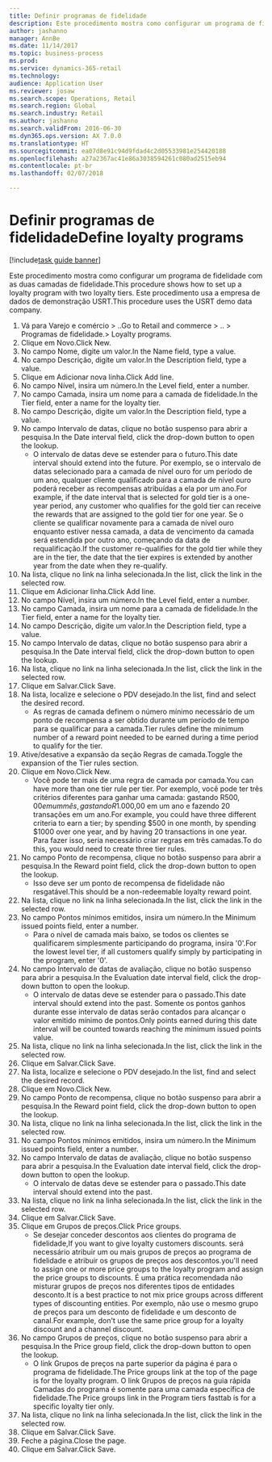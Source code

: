 ```yaml
--- 
title: Definir programas de fidelidade
description: Este procedimento mostra como configurar um programa de fidelidade com as duas camadas de fidelidade.
author: jashanno
manager: AnnBe
ms.date: 11/14/2017
ms.topic: business-process
ms.prod: 
ms.service: dynamics-365-retail
ms.technology: 
audience: Application User
ms.reviewer: josaw
ms.search.scope: Operations, Retail
ms.search.region: Global
ms.search.industry: Retail
ms.author: jashanno
ms.search.validFrom: 2016-06-30
ms.dyn365.ops.version: AX 7.0.0
ms.translationtype: HT
ms.sourcegitcommit: ea07d8e91c94d9fdad4c2d05533981e254420188
ms.openlocfilehash: a27a2367ac41e86a3038594261c080ad2515eb94
ms.contentlocale: pt-br
ms.lasthandoff: 02/07/2018

---
```

# <a name="define-loyalty-programs"></a><span data-ttu-id="639f5-103">Definir programas de fidelidade</span><span class="sxs-lookup"><span data-stu-id="639f5-103">Define loyalty programs</span></span>

[!include[task guide banner](../includes/task-guide-banner.md)]

<span data-ttu-id="639f5-104">Este procedimento mostra como configurar um programa de fidelidade com as duas camadas de fidelidade.</span><span class="sxs-lookup"><span data-stu-id="639f5-104">This procedure shows how to set up a loyalty program with two loyalty tiers.</span></span> <span data-ttu-id="639f5-105">Este procedimento usa a empresa de dados de demonstração USRT.</span><span class="sxs-lookup"><span data-stu-id="639f5-105">This procedure uses the USRT demo data company.</span></span>

1. <span data-ttu-id="639f5-106">Vá para Varejo e comércio > ..</span><span class="sxs-lookup"><span data-stu-id="639f5-106">Go to Retail and commerce > ..</span></span> <span data-ttu-id="639f5-107">> Programas de fidelidade.</span><span class="sxs-lookup"><span data-stu-id="639f5-107">> Loyalty programs.</span></span>
2. <span data-ttu-id="639f5-108">Clique em Novo.</span><span class="sxs-lookup"><span data-stu-id="639f5-108">Click New.</span></span>
3. <span data-ttu-id="639f5-109">No campo Nome, digite um valor.</span><span class="sxs-lookup"><span data-stu-id="639f5-109">In the Name field, type a value.</span></span>
4. <span data-ttu-id="639f5-110">No campo Descrição, digite um valor.</span><span class="sxs-lookup"><span data-stu-id="639f5-110">In the Description field, type a value.</span></span>
5. <span data-ttu-id="639f5-111">Clique em Adicionar nova linha.</span><span class="sxs-lookup"><span data-stu-id="639f5-111">Click Add line.</span></span>
6. <span data-ttu-id="639f5-112">No campo Nível, insira um número.</span><span class="sxs-lookup"><span data-stu-id="639f5-112">In the Level field, enter a number.</span></span>
7. <span data-ttu-id="639f5-113">No campo Camada, insira um nome para a camada de fidelidade.</span><span class="sxs-lookup"><span data-stu-id="639f5-113">In the Tier field, enter a name for the loyalty tier.</span></span>
8. <span data-ttu-id="639f5-114">No campo Descrição, digite um valor.</span><span class="sxs-lookup"><span data-stu-id="639f5-114">In the Description field, type a value.</span></span>
9. <span data-ttu-id="639f5-115">No campo Intervalo de datas, clique no botão suspenso para abrir a pesquisa.</span><span class="sxs-lookup"><span data-stu-id="639f5-115">In the Date interval field, click the drop-down button to open the lookup.</span></span>
    * <span data-ttu-id="639f5-116">O intervalo de datas deve se estender para o futuro.</span><span class="sxs-lookup"><span data-stu-id="639f5-116">This date interval should extend into the future.</span></span> <span data-ttu-id="639f5-117">Por exemplo, se o intervalo de datas selecionado para a camada de nível ouro for um período de um ano, qualquer cliente qualificado para a camada de nível ouro poderá receber as recompensas atribuídas a ela por um ano.</span><span class="sxs-lookup"><span data-stu-id="639f5-117">For example, if the date interval that is selected for gold tier is a one-year period, any customer who qualifies for the gold tier can receive the rewards that are assigned to the gold tier for one year.</span></span> <span data-ttu-id="639f5-118">Se o cliente se qualificar novamente para a camada de nível ouro enquanto estiver nessa camada, a data de vencimento da camada será estendida por outro ano, começando da data de requalificação.</span><span class="sxs-lookup"><span data-stu-id="639f5-118">If the customer re-qualifies for the gold tier while they are in the tier, the date that the tier expires is extended by another year from the date when they re-qualify.</span></span>  
10. <span data-ttu-id="639f5-119">Na lista, clique no link na linha selecionada.</span><span class="sxs-lookup"><span data-stu-id="639f5-119">In the list, click the link in the selected row.</span></span>
11. <span data-ttu-id="639f5-120">Clique em Adicionar linha.</span><span class="sxs-lookup"><span data-stu-id="639f5-120">Click Add line.</span></span>
12. <span data-ttu-id="639f5-121">No campo Nível, insira um número.</span><span class="sxs-lookup"><span data-stu-id="639f5-121">In the Level field, enter a number.</span></span>
13. <span data-ttu-id="639f5-122">No campo Camada, insira um nome para a camada de fidelidade.</span><span class="sxs-lookup"><span data-stu-id="639f5-122">In the Tier field, enter a name for the loyalty tier.</span></span>
14. <span data-ttu-id="639f5-123">No campo Descrição, digite um valor.</span><span class="sxs-lookup"><span data-stu-id="639f5-123">In the Description field, type a value.</span></span>
15. <span data-ttu-id="639f5-124">No campo Intervalo de datas, clique no botão suspenso para abrir a pesquisa.</span><span class="sxs-lookup"><span data-stu-id="639f5-124">In the Date interval field, click the drop-down button to open the lookup.</span></span>
16. <span data-ttu-id="639f5-125">Na lista, clique no link na linha selecionada.</span><span class="sxs-lookup"><span data-stu-id="639f5-125">In the list, click the link in the selected row.</span></span>
17. <span data-ttu-id="639f5-126">Clique em Salvar.</span><span class="sxs-lookup"><span data-stu-id="639f5-126">Click Save.</span></span>
18. <span data-ttu-id="639f5-127">Na lista, localize e selecione o PDV desejado.</span><span class="sxs-lookup"><span data-stu-id="639f5-127">In the list, find and select the desired record.</span></span>
    * <span data-ttu-id="639f5-128">As regras de camada definem o número mínimo necessário de um ponto de recompensa a ser obtido durante um período de tempo para se qualificar para a camada.</span><span class="sxs-lookup"><span data-stu-id="639f5-128">Tier rules define the minimum number of a reward point needed to be earned during a time period to qualify for the tier.</span></span>  
19. <span data-ttu-id="639f5-129">Ative/desative a expansão da seção Regras de camada.</span><span class="sxs-lookup"><span data-stu-id="639f5-129">Toggle the expansion of the Tier rules section.</span></span>
20. <span data-ttu-id="639f5-130">Clique em Novo.</span><span class="sxs-lookup"><span data-stu-id="639f5-130">Click New.</span></span>
    * <span data-ttu-id="639f5-131">Você pode ter mais de uma regra de camada por camada.</span><span class="sxs-lookup"><span data-stu-id="639f5-131">You can have more than one tier rule per tier.</span></span> <span data-ttu-id="639f5-132">Por exemplo, você pode ter três critérios diferentes para ganhar uma camada: gastando R$500,00 em um mês, gastando R$1.000,00 em um ano e fazendo 20 transações em um ano.</span><span class="sxs-lookup"><span data-stu-id="639f5-132">For example, you could have three different criteria to earn a tier; by spending $500 in one month, by spending $1000 over one year, and by having 20 transactions in one year.</span></span> <span data-ttu-id="639f5-133">Para fazer isso, seria necessário criar regras em três camadas.</span><span class="sxs-lookup"><span data-stu-id="639f5-133">To do this, you would need to create three tier rules.</span></span>  
21. <span data-ttu-id="639f5-134">No campo Ponto de recompensa, clique no botão suspenso para abrir a pesquisa.</span><span class="sxs-lookup"><span data-stu-id="639f5-134">In the Reward point field, click the drop-down button to open the lookup.</span></span>
    * <span data-ttu-id="639f5-135">Isso deve ser um ponto de recompensa de fidelidade não resgatável.</span><span class="sxs-lookup"><span data-stu-id="639f5-135">This should be a non-redeemable loyalty reward point.</span></span>  
22. <span data-ttu-id="639f5-136">Na lista, clique no link na linha selecionada.</span><span class="sxs-lookup"><span data-stu-id="639f5-136">In the list, click the link in the selected row.</span></span>
23. <span data-ttu-id="639f5-137">No campo Pontos mínimos emitidos, insira um número.</span><span class="sxs-lookup"><span data-stu-id="639f5-137">In the Minimum issued points field, enter a number.</span></span>
    * <span data-ttu-id="639f5-138">Para o nível de camada mais baixo, se todos os clientes se qualificarem simplesmente participando do programa, insira '0'.</span><span class="sxs-lookup"><span data-stu-id="639f5-138">For the lowest level tier, if all customers qualify simply by participating in the program, enter '0'.</span></span>  
24. <span data-ttu-id="639f5-139">No campo Intervalo de datas de avaliação, clique no botão suspenso para abrir a pesquisa.</span><span class="sxs-lookup"><span data-stu-id="639f5-139">In the Evaluation date interval field, click the drop-down button to open the lookup.</span></span>
    * <span data-ttu-id="639f5-140">O intervalo de datas deve se estender para o passado.</span><span class="sxs-lookup"><span data-stu-id="639f5-140">This date interval should extend into the past.</span></span> <span data-ttu-id="639f5-141">Somente os pontos ganhos durante esse intervalo de datas serão contados para alcançar o valor emitido mínimo de pontos.</span><span class="sxs-lookup"><span data-stu-id="639f5-141">Only points earned during this date interval will be counted towards reaching the minimum issued points value.</span></span>  
25. <span data-ttu-id="639f5-142">Na lista, clique no link na linha selecionada.</span><span class="sxs-lookup"><span data-stu-id="639f5-142">In the list, click the link in the selected row.</span></span>
26. <span data-ttu-id="639f5-143">Clique em Salvar.</span><span class="sxs-lookup"><span data-stu-id="639f5-143">Click Save.</span></span>
27. <span data-ttu-id="639f5-144">Na lista, localize e selecione o PDV desejado.</span><span class="sxs-lookup"><span data-stu-id="639f5-144">In the list, find and select the desired record.</span></span>
28. <span data-ttu-id="639f5-145">Clique em Novo.</span><span class="sxs-lookup"><span data-stu-id="639f5-145">Click New.</span></span>
29. <span data-ttu-id="639f5-146">No campo Ponto de recompensa, clique no botão suspenso para abrir a pesquisa.</span><span class="sxs-lookup"><span data-stu-id="639f5-146">In the Reward point field, click the drop-down button to open the lookup.</span></span>
30. <span data-ttu-id="639f5-147">Na lista, clique no link na linha selecionada.</span><span class="sxs-lookup"><span data-stu-id="639f5-147">In the list, click the link in the selected row.</span></span>
31. <span data-ttu-id="639f5-148">No campo Pontos mínimos emitidos, insira um número.</span><span class="sxs-lookup"><span data-stu-id="639f5-148">In the Minimum issued points field, enter a number.</span></span>
32. <span data-ttu-id="639f5-149">No campo Intervalo de datas de avaliação, clique no botão suspenso para abrir a pesquisa.</span><span class="sxs-lookup"><span data-stu-id="639f5-149">In the Evaluation date interval field, click the drop-down button to open the lookup.</span></span>
    * <span data-ttu-id="639f5-150">O intervalo de datas deve se estender para o passado.</span><span class="sxs-lookup"><span data-stu-id="639f5-150">This date interval should extend into the past.</span></span>  
33. <span data-ttu-id="639f5-151">Na lista, clique no link na linha selecionada.</span><span class="sxs-lookup"><span data-stu-id="639f5-151">In the list, click the link in the selected row.</span></span>
34. <span data-ttu-id="639f5-152">Clique em Salvar.</span><span class="sxs-lookup"><span data-stu-id="639f5-152">Click Save.</span></span>
35. <span data-ttu-id="639f5-153">Clique em Grupos de preços.</span><span class="sxs-lookup"><span data-stu-id="639f5-153">Click Price groups.</span></span>
    * <span data-ttu-id="639f5-154">Se desejar conceder descontos aos clientes do programa de fidelidade,</span><span class="sxs-lookup"><span data-stu-id="639f5-154">If you want to give loyalty customers discounts.</span></span> <span data-ttu-id="639f5-155">será necessário atribuir um ou mais grupos de preços ao programa de fidelidade e atribuir os grupos de preços aos descontos.</span><span class="sxs-lookup"><span data-stu-id="639f5-155">you'll need to assign one or more price groups to the loyalty program and assign the price groups to discounts.</span></span> <span data-ttu-id="639f5-156">É uma prática recomendada não misturar grupos de preços nos diferentes tipos de entidades desconto.</span><span class="sxs-lookup"><span data-stu-id="639f5-156">It is a best practice to not mix price groups across different types of discounting entities.</span></span>  <span data-ttu-id="639f5-157">Por exemplo, não use o mesmo grupo de preços para um desconto de fidelidade e um desconto de canal.</span><span class="sxs-lookup"><span data-stu-id="639f5-157">For example, don't use the same price group for a loyalty discount and a channel discount.</span></span>  
36. <span data-ttu-id="639f5-158">No campo Grupos de preços, clique no botão suspenso para abrir a pesquisa.</span><span class="sxs-lookup"><span data-stu-id="639f5-158">In the Price group field, click the drop-down button to open the lookup.</span></span>
    * <span data-ttu-id="639f5-159">O link Grupos de preços na parte superior da página é para o programa de fidelidade.</span><span class="sxs-lookup"><span data-stu-id="639f5-159">The Price groups link at the top of the page is for the loyalty program.</span></span> <span data-ttu-id="639f5-160">O link Grupos de preços na guia rápida Camadas do programa é somente para uma camada específica de fidelidade.</span><span class="sxs-lookup"><span data-stu-id="639f5-160">The Price groups link in the Program tiers fasttab is for a specific loyalty tier only.</span></span>  
37. <span data-ttu-id="639f5-161">Na lista, clique no link na linha selecionada.</span><span class="sxs-lookup"><span data-stu-id="639f5-161">In the list, click the link in the selected row.</span></span>
38. <span data-ttu-id="639f5-162">Clique em Salvar.</span><span class="sxs-lookup"><span data-stu-id="639f5-162">Click Save.</span></span>
39. <span data-ttu-id="639f5-163">Feche a página.</span><span class="sxs-lookup"><span data-stu-id="639f5-163">Close the page.</span></span>
40. <span data-ttu-id="639f5-164">Clique em Salvar.</span><span class="sxs-lookup"><span data-stu-id="639f5-164">Click Save.</span></span>


